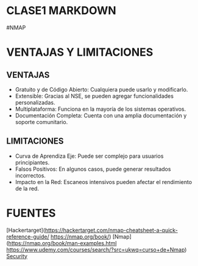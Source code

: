 # CLASE1 MARKDOWN
#NMAP
# VENTAJAS Y LIMITACIONES
## VENTAJAS
* Gratuito y de Código Abierto: Cualquiera puede usarlo y modificarlo.
* Extensible: Gracias al NSE, se pueden agregar funcionalidades personalizadas.
* Multiplataforma: Funciona en la mayoría de los sistemas operativos.
* Documentación Completa: Cuenta con una amplia documentación y soporte comunitario.

##  LIMITACIONES

* Curva de Aprendiza Eje: Puede ser complejo para usuarios principiantes.
* Falsos Positivos: En algunos casos, puede generar resultados incorrectos.
* Impacto en la Red: Escaneos intensivos pueden afectar el rendimiento de la red.

# FUENTES

[Hackertarget](https://hackertarget.com/nmap-cheatsheet-a-quick-reference-guide/ https://nmap.org/book/)
[Nmap](https://nmap.org/book/man-examples.html https://www.udemy.com/courses/search/?src=ukwq=curso+de+Nmap)
[Security](https://securitytrails.com/blog/nmap-commands)
